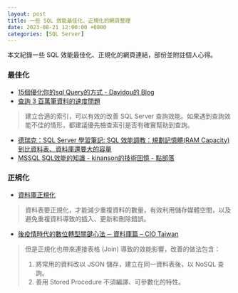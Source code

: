 ```yaml
---
layout: post
title: 一些 SQL 效能最佳化、正規化的網頁整理
date: 2023-08-21 12:00:00 +0800
categories: [SQL Server]
---
```


本文紀錄一些 SQL 效能最佳化、正規化的網頁連結，部份並附註個人心得。

### 最佳化

- [15個優化你的sql Query的方式 - Davidou的 Blog](http://blog.davidou.org/archives/609)
- [查詢 3 百萬筆資料的速度問題](https://social.msdn.microsoft.com/Forums/zh-TW/fac7d4a4-0870-46ea-b789-b1073facec78/2659735426-3-30334338363155836039260093034036895242302183938988?forum=240)
> 建立合適的索引，可以有效的改善 SQL Server 查詢效能。如果遇到查詢效能不佳的情形，都建議優先檢查索引是否有確實幫助到查詢。
- [德瑞克：SQL Server 學習筆記: SQL 效能調教：規劃記憶體(RAM Capacity)到比資料表、資料庫還要大的容量](http://sharedderrick.blogspot.com/2016/03/sql-ram-capacity.html)
- [MSSQL SQL效能的知識 - kinanson的技術回憶 - 點部落](https://dotblogs.com.tw/kinanson/2013/09/12/118235)

### 正規化

- [資料庫正規化](http://cc.cust.edu.tw/~ccchen/doc/db_04.pdf)
> 資料表要正規化，才能減少重複資料的數量，有效利用儲存媒體空間，以及避免重複資料導致的插入、更新和刪除錯誤。
- [後疫情時代的數位轉型關鍵心法 ─ 資料庫篇 – CIO Taiwan](https://www.cio.com.tw/key-heart-law-in-the-post-outbreak-age-database/)
> 但是正規化也帶來連接表格 (Join) 導致的效能影響，改善的做法包含：
> 1. 將常用的資料改以 JSON 儲存，建立在同一資料表後，以 NoSQL 查詢。
> 2. 善用 Stored Procedure 不須編譯、可參數化的特性。